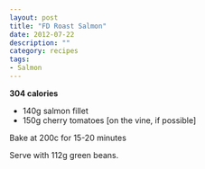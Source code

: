 ```yaml
---
layout: post
title: "FD Roast Salmon"
date: 2012-07-22
description: ""
category: recipes
tags:
- Salmon
---
```


<b>304 calories</b>

* 140g salmon fillet
* 150g cherry tomatoes [on the vine, if possible]

Bake at 200c for 15-20 minutes

Serve with 112g green beans.
